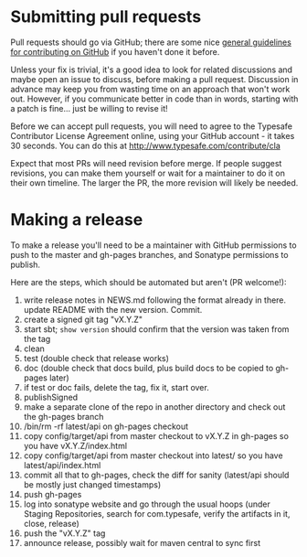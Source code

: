 # Submitting pull requests

Pull requests should go via GitHub; there are some nice
[general guidelines for contributing on GitHub](https://guides.github.com/activities/contributing-to-open-source/)
if you haven't done it before.

Unless your fix is trivial, it's a good idea to look for related
discussions and maybe open an issue to discuss, before making a
pull request. Discussion in advance may keep you from wasting time
on an approach that won't work out. However, if you communicate
better in code than in words, starting with a patch is
fine... just be willing to revise it!

Before we can accept pull requests, you will need to agree to the
Typesafe Contributor License Agreement online, using your GitHub
account - it takes 30 seconds.  You can do this at
http://www.typesafe.com/contribute/cla

Expect that most PRs will need revision before merge. If people
suggest revisions, you can make them yourself or wait for a
maintainer to do it on their own timeline. The larger the PR, the
more revision will likely be needed.

# Making a release

To make a release you'll need to be a maintainer with GitHub
permissions to push to the master and gh-pages branches, and
Sonatype permissions to publish.

Here are the steps, which should be automated but aren't (PR
welcome!):

  1. write release notes in NEWS.md following the format
     already in there. update README with the new version.
     Commit.
  2. create a signed git tag "vX.Y.Z"
  3. start sbt; `show version` should confirm that the version was
     taken from the tag
  4. clean
  5. test (double check that release works)
  6. doc (double check that docs build, plus build docs
     to be copied to gh-pages later)
  7. if test or doc fails, delete the tag, fix it, start over.
  8. publishSigned
  9. make a separate clone of the repo in another directory and
      check out the gh-pages branch
  10. /bin/rm -rf latest/api on gh-pages checkout
  11. copy config/target/api from master checkout to vX.Y.Z in
      gh-pages so you have vX.Y.Z/index.html
  12. copy config/target/api from master checkout into latest/
      so you have latest/api/index.html
  13. commit all that to gh-pages, check the diff for sanity
      (latest/api should be mostly just changed timestamps)
  14. push gh-pages
  15. log into sonatype website and go through the usual hoops
      (under Staging Repositories, search for com.typesafe, verify the
      artifacts in it, close, release)
  16. push the "vX.Y.Z" tag
  17. announce release, possibly wait for maven central to sync
      first
